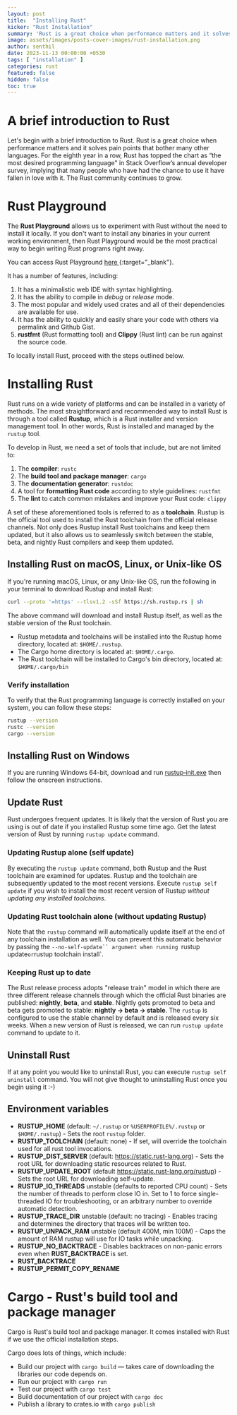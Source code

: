 ```yaml
---
layout: post
title:  "Installing Rust"
kicker: "Rust Installation"
summary: 'Rust is a great choice when performance matters and it solves pain points that bother many other languages. For the eighth year in a row, Rust has topped the chart as “the most desired programming language" in Stack Overflow’s annual developer survey, implying that many people who have had the chance to use it have fallen in love with it. The Rust community continues to grow.'
image: assets/images/posts-cover-images/rust-installation.png
author: senthil
date: 2023-11-13 00:00:00 +0530
tags: [ "installation" ]
categories: rust
featured: false
hidden: false
toc: true
---
```


# A brief introduction to Rust

Let's begin with a brief introduction to Rust. Rust is a great choice when performance matters and it solves pain points that bother many other languages. For the eighth year in a row, Rust has topped the chart as “the most desired programming language" in Stack Overflow’s annual developer survey, implying that many people who have had the chance to use it have fallen in love with it. The Rust community continues to grow.

# Rust Playground

The **Rust Playground** allows us to experiment with Rust without the need to install it locally. If you don't want to install any binaries in your current working environment, then Rust Playground would be the most practical way to begin writing Rust programs right away.

You can access Rust Playground [here <i class="fa-solid fa-arrow-up-right-from-square"></i>](https://play.rust-lang.org/){:target="_blank"}.

It has a number of features, including:

1. It has a minimalistic web IDE with syntax highlighting. 
2. It has the ability to compile in *debug* or *release* mode. 
3. The most popular and widely used crates and all of their dependencies are available for use.
4. It has the ability to quickly and easily share your code with others via permalink and Github Gist. 
5. **rustfmt** (Rust formatting tool) and **Clippy** (Rust lint) can be run against the source code.

To locally install Rust, proceed with the steps outlined below.

# Installing Rust

Rust runs on a wide variety of platforms and can be installed in a variety of methods. The most straightforward and recommended way to install Rust is through a tool called **Rustup**, which is a Rust installer and version management tool. In other words, Rust is installed and managed by the `rustup` tool. 

To develop in Rust, we need a set of tools that include, but are not limited to:

1. The **compiler**: `rustc`
2. The **build tool and package manager**: `cargo`
3. The **documentation generator**: `rustdoc`
4. A tool for **formatting Rust code** according to style guidelines: `rustfmt`
5. The **lint** to catch common mistakes and improve your Rust code: `clippy`

A set of these aforementioned tools is referred to as a **toolchain**. Rustup is the official tool used to install the Rust toolchain from the official release channels. Not only does Rustup install Rust toolchains and keep them updated, but it also allows us to seamlessly switch between the stable, beta, and nightly Rust compilers and keep them updated.

##  Installing Rust on macOS, Linux, or Unix-like OS

If you're running macOS, Linux, or any Unix-like OS, run the following in your terminal to download Rustup and install Rust:

```bash
curl --proto '=https' --tlsv1.2 -sSf https://sh.rustup.rs | sh
```

The above command will download and install Rustup itself, as well as the stable version of the Rust toolchain.

 - Rustup metadata and toolchains will be installed into the Rustup home directory, located at: `$HOME/.rustup`. 
 - The Cargo home directory is located at:  `$HOME/.cargo`. 
 - The Rust toolchain will be installed to Cargo's bin directory, located at: `$HOME/.cargo/bin`

### Verify installation

To verify that the Rust programming language is correctly installed on your system, you can follow these steps:

```bash
rustup --version
rustc --version
cargo --version
```

##  Installing Rust on Windows

If you are running Windows 64-bit, download and run [rustup‑init.exe](https://win.rustup.rs/x86_64) then follow the onscreen instructions.

## Update Rust

Rust undergoes frequent updates. It is likely that the version of Rust you are using is out of date if you installed Rustup some time ago. Get the latest version of Rust by running `rustup update` command.

### Updating Rustup alone (self update)

By executing the `rustup update` command, both Rustup and the Rust toolchain are examined for updates. Rustup and the toolchain are subsequently updated to the most recent versions. Execute `rustup self update` if you wish to install the most recent version of Rustup *without updating any installed toolchains*.

### Updating Rust toolchain alone (without updating Rustup)

Note that the `rustup` command will automatically update itself at the end of any toolchain installation as well. You can prevent this automatic behavior by passing the `--no-self-update`` argument when running `rustup update` or `rustup toolchain install`.


### Keeping Rust up to date

The Rust release process adopts "release train" model in which there are three different release channels through which the official Rust binaries are published: **nightly**, **beta**, and **stable**. Nightly gets promoted to beta and beta gets promoted to stable: **nightly → beta → stable**. The `rustup` is configured to use the stable channel by default and is released every six weeks. When a new version of Rust is released, we can run `rustup update` command to update to it.

## Uninstall Rust

If at any point you would like to uninstall Rust, you can execute `rustup self uninstall` command. You will not give thought to uninstalling Rust once you begin using it :-)

## Environment variables

- **RUSTUP_HOME** (default: `~/.rustup` or `%USERPROFILE%/.rustup` or `$HOME/.rustup`) - Sets the root `rustup` folder.
- **RUSTUP_TOOLCHAIN** (default: none) - If set, will override the toolchain used for all rust tool invocations.
- **RUSTUP_DIST_SERVER** (default: https://static.rust-lang.org) - Sets the root URL for downloading static resources related to Rust.
- **RUSTUP_UPDATE_ROOT** (default https://static.rust-lang.org/rustup) - Sets the root URL for downloading self-update.
- **RUSTUP_IO_THREADS** unstable (defaults to reported CPU count) - Sets the number of threads to perform close IO in. Set to 1 to force single-threaded IO for troubleshooting, or an arbitrary number to override automatic detection.
- **RUSTUP_TRACE_DIR** unstable (default: no tracing) - Enables tracing and determines the directory that traces will be written too.
- **RUSTUP_UNPACK_RAM** unstable (default 400M, min 100M) - Caps the amount of RAM rustup will use for IO tasks while unpacking.
- **RUSTUP_NO_BACKTRACE** - Disables backtraces on non-panic errors even when **RUST_BACKTRACE** is set.
- **RUST_BACKTRACE**
- **RUSTUP_PERMIT_COPY_RENAME**

# Cargo - Rust's build tool and package manager

Cargo is Rust's build tool and package manager. It comes installed with Rust if we use the official installation steps.

Cargo does lots of things, which include:

- Build our project with `cargo build` — takes care of downloading the libraries our code depends on.
- Run our project with `cargo run`
- Test our project with `cargo test`
- Build documentation of our project with `cargo doc`
- Publish a library to crates.io with `cargo publish`